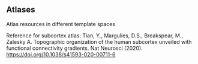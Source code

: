 ## Atlases

Atlas resources in different template spaces

Reference for subcortex atlas:
Tian, Y., Margulies, D.S., Breakspear, M., Zalesky A. Topographic organization of the human subcortex unveiled with functional connectivity gradients. Nat Neurosci (2020). https://doi.org/10.1038/s41593-020-00711-6
